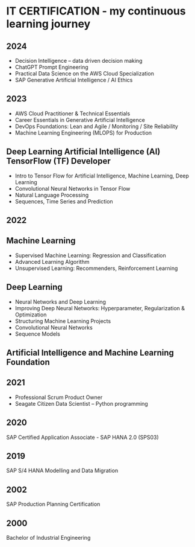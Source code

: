 # IT CERTIFICATION - my continuous learning journey
## 2024	
  - Decision Intelligence – data driven decision making
  - ChatGPT Prompt Engineering 
  - Practical Data Science on the AWS Cloud Specialization
  - SAP Generative Artificial Intelligence / AI Ethics
## 2023	
  - AWS Cloud Practitioner & Technical Essentials
  -	Career Essentials in Generative Artificial Intelligence
  -	DevOps Foundations: Lean and Agile / Monitoring / Site Reliability 
  -	Machine Learning Engineering (MLOPS) for Production
##	Deep Learning Artificial Intelligence (AI) TensorFlow (TF) Developer
  - Intro to Tensor Flow for Artificial Intelligence, Machine Learning, Deep Learning
  - Convolutional Neural Networks in Tensor Flow
  - Natural Language Processing
  - Sequences, Time Series and Prediction
## 2022	
## Machine Learning
  -	Supervised Machine Learning: Regression and Classification
  -	Advanced Learning Algorithm
  -	Unsupervised Learning: Recommenders, Reinforcement Learning
## Deep Learning
  - Neural Networks and Deep Learning
  - Improving Deep Neural Networks: Hyperparameter, Regularization & Optimization
  - Structuring Machine Learning Projects
  - Convolutional Neural Networks
  - Sequence Models
## Artificial Intelligence and Machine Learning Foundation	
## 2021	
  - Professional Scrum Product Owner 
  - Seagate Citizen Data Scientist – Python programming 
## 2020	
  SAP Certified Application Associate - SAP HANA 2.0 (SPS03)
## 2019	
  SAP S/4 HANA Modelling and Data Migration 
## 2002	
  SAP Production Planning Certification
## 2000	
  Bachelor of Industrial Engineering
